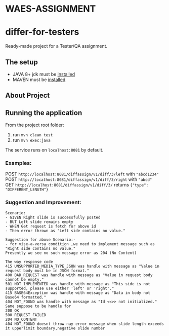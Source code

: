 # WAES-ASSIGNMENT

# differ-for-testers
Ready-made project for a Tester/QA assignment.  

## The setup
- JAVA 8+ jdk must be [installed](http://www.oracle.com/technetwork/java/javase/downloads/jdk8-downloads-2133151.html)  
- MAVEN must be [installed](https://maven.apache.org/download.cgi)  

## About Project


## Running the application
From the project root folder:  
1. run `mvn clean test`  
2. run `mvn exec:java`  

The service runs on `localhost:8081` by default.

### Examples:
POST `http://localhost:8081/diffassign/v1/diff/3/left` with `"abcd1234"`  
POST `http://localhost:8081/diffassign/v1/diff/3/right` with `"abcd"`  
GET `http://localhost:8081/diffassign/v1/diff/3/` returns `{"type": "DIFFERENT_LENGTH"}`  

### Suggestion and Improvement:

```
Scenario:
- GIVEN Right slide is successfully posted
- BUT Left slide remains empty
- WHEN Get request is fetch for above id 
- Then error thrown as "Left side contains no value."

Suggestion for above Scenario:-
- for vise-a-versa condition ,we need to implement message such as "Right side contains no value." 
Presently we see no such message error as 204 (No Content)
```

```
The way response code 
415 UNSUPPORTED_MEDIA_TYPE_JSON was handle with message as "Value in request body must be in JSON format."
400 BAD_REQUEST was handle with message as "Value in request body cannot be empty."
501 NOT_IMPLEMENTED was handle with message as "This side is not supported, please use either 'left' or 'right'."
415 BASE64Exception was handle with message as "Data in body not Base64 formatted."
404 NOT_FOUND was handle with message as "Id <<>> not initialized."
Same suppose to be handle for
200 OK 
500 REQUEST_FAILED
204 NO_CONTENT
404 NOT_FOUND doesnt throw nay error message when slide length exceeds it upperlimit boundary,negative slide number
```
